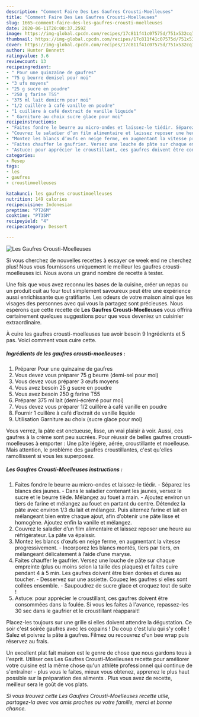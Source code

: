 ```yaml
---
description: "Comment Faire Des Les Gaufres Crousti-Moelleuses"
title: "Comment Faire Des Les Gaufres Crousti-Moelleuses"
slug: 1665-comment-faire-des-les-gaufres-crousti-moelleuses
date: 2020-06-11T20:00:37.259Z
image: https://img-global.cpcdn.com/recipes/17c811f41c07575d/751x532cq70/les-gaufres-crousti-moelleuses-photo-principale-de-la-recette.jpg
thumbnail: https://img-global.cpcdn.com/recipes/17c811f41c07575d/751x532cq70/les-gaufres-crousti-moelleuses-photo-principale-de-la-recette.jpg
cover: https://img-global.cpcdn.com/recipes/17c811f41c07575d/751x532cq70/les-gaufres-crousti-moelleuses-photo-principale-de-la-recette.jpg
author: Hunter Bennett
ratingvalue: 3.6
reviewcount: 13
recipeingredient:
- " Pour une quinzaine de gaufres"
- "75 g beurre demisel pour moi"
- "3 ufs moyens"
- "25 g sucre en poudre"
- "250 g farine T55"
- "375 ml lait demicrm pour moi"
- "1/2 cuillère à café vanille en poudre"
- "1 cuillère à café dextrait de vanille liquide"
- " Garniture au choix sucre glace pour moi"
recipeinstructions:
- "Faites fondre le beurre au micro-ondes et laissez-le tiédir. Séparez les blancs des jaunes. Dans le saladier contenant les jaunes, versez le sucre et le beurre tiède. Mélangez au fouet à main. Ajoutez environ un tiers de farine et mélangez au fouet en partant du centre. Détendez la pâte avec environ 1/3 du lait et mélangez. Puis alternez farine et lait en mélangeant bien entre chaque ajout, afin d’obtenir une pâte lisse et homogène. Ajoutez enfin la vanille et mélangez."
- "Couvrez le saladier d’un film alimentaire et laissez reposer une heure au réfrigérateur. La pâte va épaissir."
- "Montez les blancs d’œufs en neige ferme, en augmentant la vitesse progressivement. Incorporez les blancs montés, tiers par tiers, en mélangeant délicatement à l’aide d’une maryse."
- "Faites chauffer le gaufrier. Versez une louche de pâte sur chaque empreinte (plus ou moins selon la taille des plaques) et faites cuire pendant 4 à 5 min. Les gaufres doivent être bien dorées et dures au toucher. Desservez sur une assiette. Coupez les gaufres si elles sont collées ensemble. Saupoudrez de sucre glace et croquez tout de suite !"
- "Astuce: pour apprécier le croustillant, ces gaufres doivent être consommées dans la foulée. Si vous les faites à l&#39;avance, repassez-les 30 sec dans le gaufrier et le croustillant réapparait!"
categories:
- Resep
tags:
- les
- gaufres
- croustimoelleuses

katakunci: les gaufres croustimoelleuses 
nutrition: 149 calories
recipecuisine: Indonesian
preptime: "PT26M"
cooktime: "PT35M"
recipeyield: "4"
recipecategory: Dessert

---
```



![Les Gaufres Crousti-Moelleuses](https://img-global.cpcdn.com/recipes/17c811f41c07575d/751x532cq70/les-gaufres-crousti-moelleuses-photo-principale-de-la-recette.jpg)

Si vous cherchez de nouvelles recettes à essayer ce week end ne cherchez plus! Nous vous fournissons uniquement le meilleur les gaufres crousti-moelleuses ici. Nous avons un grand nombre de recette à tester.

Une fois que vous avez reconnu les bases de la cuisine, créer un repas ou un produit cuit au four tout simplement savoureux peut être une expérience aussi enrichissante que gratifiante. Les odeurs de votre maison ainsi que les visages des personnes avec qui vous la partagez sont précieuses. Nous espérons que cette recette de <strong> Les Gaufres Crousti-Moelleuses </strong> vous offrira certainement quelques suggestions pour que vous deveniez un cuisinier extraordinaire.

<!--inarticleads1-->

À cuire les gaufres crousti-moelleuses tue avoir besoin 9 Ingrédients et 5 pas. Voici comment vous cuire cette.

##### Ingrédients de les gaufres crousti-moelleuses :

1. Préparer  Pour une quinzaine de gaufres
1. Vous devez vous préparer 75 g beurre (demi-sel pour moi)
1. Vous devez vous préparer 3 œufs moyens
1. Vous avez besoin 25 g sucre en poudre
1. Vous avez besoin 250 g farine T55
1. Préparer 375 ml lait (demi-écrémé pour moi)
1. Vous devez vous préparer 1/2 cuillère à café vanille en poudre
1. Fournir 1 cuillère à café d’extrait de vanille liquide
1. Utilisation  Garniture au choix (sucre glace pour moi)


Vous verrez, la pâte est onctueuse, lisse, un vrai plaisir à voir. Aussi, ces gaufres à la crème sont peu sucrées. Pour réussir de belles gaufres crousti-moelleuses à emporter : Une pâte légère, aérée, croustillante et moelleuse. Mais attention, le problème des gaufres croustillantes, c&#39;est qu&#39;elles ramollissent si vous les superposez. 

<!--inarticleads2-->

##### Les Gaufres Crousti-Moelleuses instructions :

1. Faites fondre le beurre au micro-ondes et laissez-le tiédir. - Séparez les blancs des jaunes. - Dans le saladier contenant les jaunes, versez le sucre et le beurre tiède. Mélangez au fouet à main. - Ajoutez environ un tiers de farine et mélangez au fouet en partant du centre. Détendez la pâte avec environ 1/3 du lait et mélangez. Puis alternez farine et lait en mélangeant bien entre chaque ajout, afin d’obtenir une pâte lisse et homogène. Ajoutez enfin la vanille et mélangez.
1. Couvrez le saladier d’un film alimentaire et laissez reposer une heure au réfrigérateur. La pâte va épaissir.
1. Montez les blancs d’œufs en neige ferme, en augmentant la vitesse progressivement. - Incorporez les blancs montés, tiers par tiers, en mélangeant délicatement à l’aide d’une maryse.
1. Faites chauffer le gaufrier. Versez une louche de pâte sur chaque empreinte (plus ou moins selon la taille des plaques) et faites cuire pendant 4 à 5 min. Les gaufres doivent être bien dorées et dures au toucher. - Desservez sur une assiette. Coupez les gaufres si elles sont collées ensemble. - Saupoudrez de sucre glace et croquez tout de suite !
1. Astuce: pour apprécier le croustillant, ces gaufres doivent être consommées dans la foulée. Si vous les faites à l&#39;avance, repassez-les 30 sec dans le gaufrier et le croustillant réapparait!


Placez-les toujours sur une grille si elles doivent attendre la dégustation. Ce soir c&#39;est soirée gaufres avec les copains ! Du coup c&#39;est lulu qui s&#39;y colle ! Salez et poivrez la pâte à gaufres. Filmez ou recouvrez d&#39;un bee wrap puis réservez au frais. 

<!--inarticleads1-->

<p>
Un excellent plat fait maison est le genre de chose que nous gardons tous à l'esprit. Utiliser ces Les Gaufres Crousti-Moelleuses recette pour améliorer votre cuisine est la même chose qu'un athlète professionnel qui continue de s'entraîner - plus vous le faites, mieux vous obtenez, apprenez le plus haut possible sur la préparation des aliments . Plus vous avez de recette, meilleur sera le goût de vos plats.
</p>

<p>
<i>Si vous trouvez cette Les Gaufres Crousti-Moelleuses recette utile, partagez-la avec vos amis proches ou votre famille, merci et bonne chance.</i>
</p>
